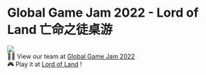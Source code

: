 # Global Game Jam 2022 - Lord of Land 亡命之徒桌游
![](https://user-images.githubusercontent.com/42682816/184916613-dbf51f1e-6526-4d78-a38e-724e78e947a4.png)  
:man_technologist: View our team at [Global Game Jam 2022](https://globalgamejam.org/2022/games/lord-land-6)  
:video_game: Play it at [Lord of Land](https://play.unity.com/mg/other/lord-of-the-land) !
